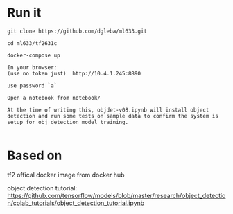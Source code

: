 
# Run it

```
git clone https://github.com/dgleba/ml633.git

cd ml633/tf2631c

docker-compose up

In your browser:
(use no token just)  http://10.4.1.245:8890

use password `a`

Open a notebook from notebook/

At the time of writing this, objdet-v08.ipynb will install object detection and run some tests on sample data to confirm the system is setup for obj detection model training.


```

# Based on

tf2 offical docker image from docker hub

object detection tutorial: 
https://github.com/tensorflow/models/blob/master/research/object_detection/colab_tutorials/object_detection_tutorial.ipynb

